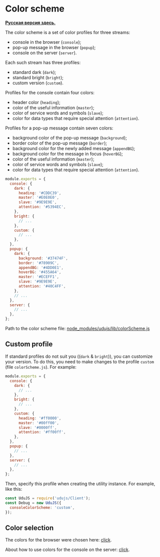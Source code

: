 # Color scheme

**[Русская версия здесь.]**

The color scheme is a set of color profiles for three streams:
* console in the browser (<code>console</code>);
* pop-up message in the browser (<code>popup</code>);
* console on the server (<code>server</code>).

Each such stream has three profiles:
* standard dark (<code>dark</code>);
* standard bright (<code>bright</code>);
* custom version (<code>custom</code>).

Profiles for the console contain four colors:
* header color (<code>heading</code>);
* color of the useful information (<code>master</code>);
* color of service words and symbols (<code>slave</code>);
* color for data types that require special attention (<code>attention</code>).

Profiles for a pop-up message contain seven colors:
* background color of the pop-up message (<code>background</code>);
* border color of the pop-up message (<code>border</code>);
* background color for the newly added message (<code>appendBG</code>);
* background color for the message in focus (<code>hoverBG</code>);
* color of the useful information (<code>master</code>);
* color of service words and symbols (<code>slave</code>);
* color for data types that require special attention (<code>attention</code>).

```javascript
module.exports = {
  console: {
    dark: {
      heading: '#CDDC39',
      master: '#E0E0E0',
      slave: '#9E9E9E',
      attention: '#5394EC',
    },
    bright: {
      // ...
    },
    custom: {
      // ...
    },
  },
  popup: {
    dark: {
      background: '#37474F',
      border: '#78909C',
      appendBG: '#4DD0E1',
      hoverBG: '#455A64',
      master: '#ECEFF1',
      slave: '#9E9E9E',
      attention: '#40C4FF',
    },
    // ...
  },
  server: {
    // ...
  },
};
```

Path to the color scheme file: [node_modules/udujs/lib/colorScheme.js](../../lib/colorScheme.js)

## Custom profile

If standard profiles do not suit you ((<code>dark</code> & <code>bright</code>)), you can customize your version.
To do this, you need to make changes to the profile <code>custom</code> (file <code>colorScheme.js</code>).
For example:
```javascript
module.exports = {
  console: {
    dark: {
      // ...
    },
    bright: {
      // ...
    },
    custom: {
      heading: '#ff0000',
      master: '#00ff00',
      slave: '#0000ff',
      attention: '#ff00ff',
    },
  },
  popup: {
    // ...
  },
  server: {
    // ...
  },
};
```

Then, specify this profile when creating the utility instance.
For example, like this:
```javascript
const UduJS = require('udujs/Client');
const Debug = new UduJS({
  consoleColorScheme: 'custom',
});
```

## Color selection

The colors for the browser were chosen here: [click](https://www.materialui.co/colors).

About how to use colors for the console on the server: [click](https://stackoverflow.com/questions/9781218/how-to-change-node-jss-console-font-color).

[Русская версия здесь.]:../ru/color-scheme.md "Цветовая схема"
